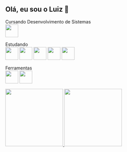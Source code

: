 ## Olá, eu sou o Luiz 👋

  Cursando Desenvolvimento de Sistemas <br>
  <img src="https://cdn.jsdelivr.net/gh/devicons/devicon/icons/devicon/devicon-original.svg" width="40" wight="40"/>

  
  
  Estudando <br>
  <img src="https://cdn.jsdelivr.net/gh/devicons/devicon/icons/javascript/javascript-plain.svg" width="40" wight="40"/>
  <img src="https://cdn.jsdelivr.net/gh/devicons/devicon/icons/typescript/typescript-plain.svg" width="40" wight="40"/> 
  <img src="https://cdn.jsdelivr.net/gh/devicons/devicon/icons/tailwindcss/tailwindcss-original-wordmark.svg" width="40" wight="40"/> 
  <img src="https://cdn.jsdelivr.net/gh/devicons/devicon/icons/sqlite/sqlite-original-wordmark.svg" width="40" wight="40"/> 
  <img src="https://cdn.jsdelivr.net/gh/devicons/devicon/icons/php/php-plain.svg" width="40" wight="40"/>
  
  
  
  
  Ferramentas <br>
  <img src="https://cdn.jsdelivr.net/gh/devicons/devicon/icons/visualstudio/visualstudio-plain.svg" width="40" wight="40"/>
  <img src="https://cdn.jsdelivr.net/gh/devicons/devicon/icons/github/github-original.svg" width="40" wight="40"/>
  
<div>
<a href="https://github.com/seu-usuário-aqui">
<img height="180em" src="https://github-readme-stats.vercel.app/api/top-langs/?username=seu-usuário-aqui&layout=compact&langs_count=7&theme=dracula"/>
<img height="180em" src="https://github-readme-stats.vercel.app/api?username=seu-usuário-aqui&show_icons=true&theme=dracula&include_all_commits=true&count_private=true"/>
</div>
  
  
